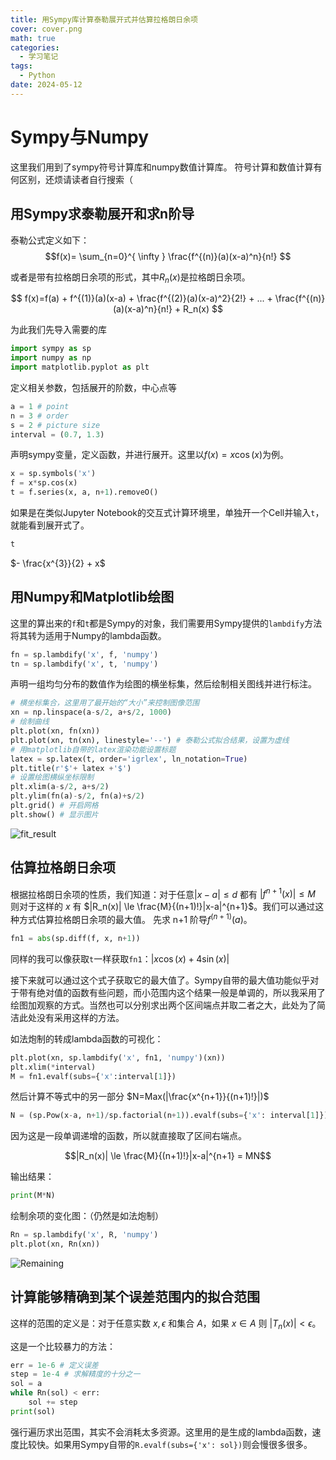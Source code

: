 ```yaml
---
title: 用Sympy库计算泰勒展开式并估算拉格朗日余项
cover: cover.png
math: true
categories: 
  - 学习笔记
tags: 
  - Python
date: 2024-05-12
---
```


# Sympy与Numpy
这里我们用到了sympy符号计算库和numpy数值计算库。
符号计算和数值计算有何区别，还烦请读者自行搜索（

## 用Sympy求泰勒展开和求n阶导
泰勒公式定义如下：
$$f(x)= \sum_{n=0}^{ \infty } \frac{f^{(n)}(a)(x-a)^n}{n!} $$

或者是带有拉格朗日余项的形式，其中$R_n(x)$是拉格朗日余项。

$$ f(x)=f(a) + f^{(1)}(a)(x-a) + \frac{f^{(2)}(a)(x-a)^2}{2!} + ... + \frac{f^{(n)}(a)(x-a)^n}{n!} + R_n(x) $$

为此我们先导入需要的库
``` python
import sympy as sp
import numpy as np
import matplotlib.pyplot as plt
```
定义相关参数，包括展开的阶数，中心点等
``` python
a = 1 # point
n = 3 # order
s = 2 # picture size
interval = (0.7, 1.3)
```
声明sympy变量，定义函数，并进行展开。这里以$f(x)=x\cos(x)$为例。
``` python
x = sp.symbols('x')
f = x*sp.cos(x)
t = f.series(x, a, n+1).removeO()
```
如果是在类似Jupyter Notebook的交互式计算环境里，单独开一个Cell并输入`t`，就能看到展开式了。
``` python
t
```
$- \frac{x^{3}}{2} + x$

## 用Numpy和Matplotlib绘图
这里的算出来的`f`和`t`都是Sympy的对象，我们需要用Sympy提供的`lambdify`方法将其转为适用于Numpy的lambda函数。
``` python
fn = sp.lambdify('x', f, 'numpy')
tn = sp.lambdify('x', t, 'numpy')
```
声明一组均匀分布的数值作为绘图的横坐标集，然后绘制相关图线并进行标注。
``` python
# 横坐标集合，这里用了最开始的“大小”来控制图像范围
xn = np.linspace(a-s/2, a+s/2, 1000)
# 绘制曲线
plt.plot(xn, fn(xn))
plt.plot(xn, tn(xn), linestyle='--') # 泰勒公式拟合结果，设置为虚线
# 用matplotlib自带的latex渲染功能设置标题
latex = sp.latex(t, order='igrlex', ln_notation=True)
plt.title(r'$'+ latex +'$')
# 设置绘图横纵坐标限制
plt.xlim(a-s/2, a+s/2)
plt.ylim(fn(a)-s/2, fn(a)+s/2)
plt.grid() # 开启网格
plt.show() # 显示图片
```
![fit_result](fit1.png "绘图结果")

## 估算拉格朗日余项
根据拉格朗日余项的性质，我们知道：对于任意$|x-a|\le d$ 都有 $|f^{n+1}(x)|\le M$ 则对于这样的 $x$ 有 $|R_n(x)| \le \frac{M}{(n+1)!}|x-a|^{n+1}$。我们可以通过这种方式估算拉格朗日余项的最大值。
先求 n+1 阶导$f^(n+1)(a)$。
``` python
fn1 = abs(sp.diff(f, x, n+1))
```
同样的我可以像获取`t`一样获取`fn1`：$\left|{x \cos{\left(x \right)} + 4 \sin{\left(x \right)}}\right|$

接下来就可以通过这个式子获取它的最大值了。Sympy自带的最大值功能似乎对于带有绝对值的函数有些问题，而小范围内这个结果一般是单调的，所以我采用了绘图加观察的方式。当然也可以分别求出两个区间端点并取二者之大，此处为了简洁此处没有采用这样的方法。

如法炮制的转成lambda函数的可视化：
``` python
plt.plot(xn, sp.lambdify('x', fn1, 'numpy')(xn))
plt.xlim(*interval)
M = fn1.evalf(subs={'x':interval[1]})
```
然后计算不等式中的另一部分 $N=Max(|\frac{x^{n+1}}{(n+1)!}|)$
``` python
N = (sp.Pow(x-a, n+1)/sp.factorial(n+1)).evalf(subs={'x': interval[1]})
```
因为这是一段单调递增的函数，所以就直接取了区间右端点。

$$|R_n(x)| \le \frac{M}{(n+1)!}|x-a|^{n+1} = MN$$

输出结果：
``` python
print(M*N)
```

绘制余项的变化图：（仍然是如法炮制）
``` python
Rn = sp.lambdify('x', R, 'numpy')
plt.plot(xn, Rn(xn))
```
![Remaining](remaining.png "余项的变化")

## 计算能够精确到某个误差范围内的拟合范围
这样的范围的定义是：对于任意实数 $x,\epsilon$ 和集合 $A$，如果 $x \in A$ 则 $|T_n(x)| < \epsilon$。

这是一个比较暴力的方法：
``` python
err = 1e-6 # 定义误差
step = 1e-4 # 求解精度的十分之一
sol = a
while Rn(sol) < err:
    sol += step
print(sol)
```
强行遍历求出范围，其实不会消耗太多资源。这里用的是生成的lambda函数，速度比较快。如果用Sympy自带的`R.evalf(subs={'x': sol})`则会慢很多很多。